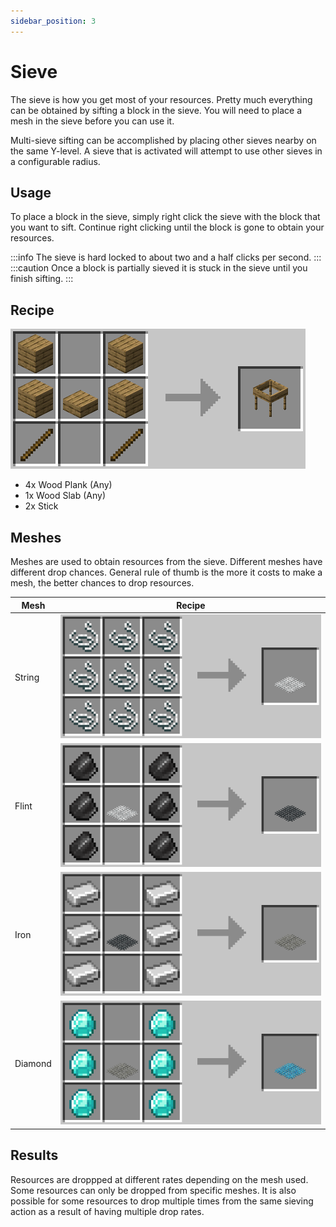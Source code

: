 ```yaml
---
sidebar_position: 3
---
```


# Sieve

The sieve is how you get most of your resources. Pretty much everything can be obtained by sifting a block in the sieve. You will need to place a mesh in the sieve before you can use it.

Multi-sieve sifting can be accomplished by placing other sieves nearby on the same Y-level. A sieve that is activated will attempt to use other sieves in a configurable radius.

## Usage

To place a block in the sieve, simply right click the sieve with the block that you want to sift. Continue right clicking until the block is gone to obtain your resources.

:::info
The sieve is hard locked to about two and a half clicks per second.
:::
:::caution
Once a block is partially sieved it is stuck in the sieve until you finish sifting.
:::

## Recipe

![](./image/sieve.png)

- 4x Wood Plank (Any)
- 1x Wood Slab (Any)
- 2x Stick

## Meshes

Meshes are used to obtain resources from the sieve. Different meshes have different drop chances. General rule of thumb is the more it costs to make a mesh, the better chances to drop resources.

| Mesh    | Recipe                        |
| ------- | ----------------------------- |
| String  | ![](./image/mesh_string.png)  |
| Flint   | ![](./image/mesh_flint.png)   |
| Iron    | ![](./image/mesh_iron.png)    |
| Diamond | ![](./image/mesh_diamond.png) |

## Results

Resources are droppped at different rates depending on the mesh used. Some resources can only be dropped from specific meshes. It is also possible for some resources to drop multiple times from the same sieving action as a result of having multiple drop rates.
